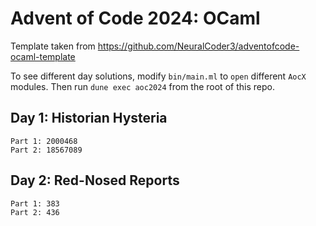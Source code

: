 # Advent of Code 2024: OCaml

Template taken from https://github.com/NeuralCoder3/adventofcode-ocaml-template

To see different day solutions, modify `bin/main.ml` to `open` different `AocX` modules. Then run `dune exec aoc2024` from the root of this repo.

## Day 1: Historian Hysteria

```
Part 1: 2000468
Part 2: 18567089
```

## Day 2: Red-Nosed Reports

```
Part 1: 383
Part 2: 436
```
